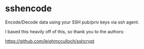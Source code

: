 # sshencode
Encode/Decode data using your SSH pub/priv keys via ssh agent.

I based this heavily off of this, so thank you to the authors:

https://github.com/leighmcculloch/sshcrypt
